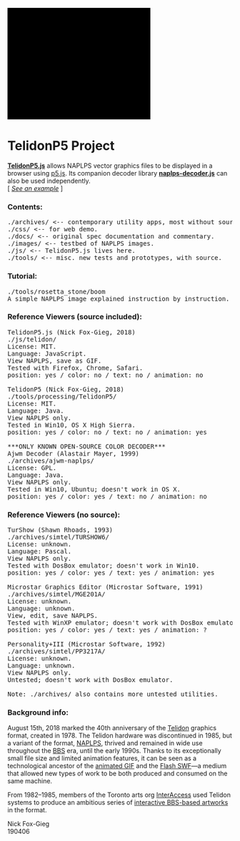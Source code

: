 ![TelidonP5](/tools/rosetta_stone/cover/screenshots/shark.gif)
# TelidonP5 Project
<p>
	<b><a href="https://github.com/n1ckfg/Telidon/blob/master/js/telidon/TelidonP5.js">TelidonP5.js</a></b> allows NAPLPS vector graphics files to be displayed in a browser using <a href="https://p5js.org/">p5.js</a>. Its companion decoder library <b><a href="https://github.com/n1ckfg/Telidon/blob/master/js/telidon/naplps-decoder.js">naplps-decoder.js</a></b> can also be used independently.<br/>
	[ <a href="https://n1ckfg.github.io/Telidon/"><i>See an example</i></a> ]
</p>

### Contents:
<pre>
./archives/ <-- contemporary utility apps, most without source.
./css/ <-- for web demo.
./docs/ <-- original spec documentation and commentary.
./images/ <-- testbed of NAPLPS images.
./js/ <-- TelidonP5.js lives here.
./tools/ <-- misc. new tests and prototypes, with source.
</pre>

### Tutorial:
<pre>
./tools/rosetta_stone/boom
A simple NAPLPS image explained instruction by instruction. Start here.
</pre>

### Reference Viewers (source included):
<pre>
TelidonP5.js (Nick Fox-Gieg, 2018)
./js/telidon/
License: MIT.
Language: JavaScript.
View NAPLPS, save as GIF.
Tested with Firefox, Chrome, Safari.
position: yes / color: no / text: no / animation: no

TelidonP5 (Nick Fox-Gieg, 2018)
./tools/processing/TelidonP5/
License: MIT.
Language: Java.
View NAPLPS only.
Tested in Win10, OS X High Sierra.
position: yes / color: no / text: no / animation: yes

***ONLY KNOWN OPEN-SOURCE COLOR DECODER***
Ajwm Decoder (Alastair Mayer, 1999)
./archives/ajwm-naplps/
License: GPL.
Language: Java.
View NAPLPS only.
Tested in Win10, Ubuntu; doesn't work in OS X.
position: yes / color: yes / text: no / animation: no
</pre>

### Reference Viewers (no source):
<pre>
TurShow (Shawn Rhoads, 1993)
./archives/simtel/TURSHOW6/
License: unknown.
Language: Pascal.
View NAPLPS only.
Tested with DosBox emulator; doesn't work in Win10.
position: yes / color: yes / text: yes / animation: yes

Microstar Graphics Editor (Microstar Software, 1991)
./archives/simtel/MGE201A/
License: unknown.
Language: unknown.
View, edit, save NAPLPS.
Tested with WinXP emulator; doesn't work with DosBox emulator.
position: yes / color: yes / text: yes / animation: ?

Personality+III (Microstar Software, 1992)
./archives/simtel/PP3217A/
License: unknown.
Language: unknown.
View NAPLPS only.
Untested; doesn't work with DosBox emulator.

Note: ./archives/ also contains more untested utilities.
</pre>

### Background info:
<p>
	August 15th, 2018 marked the 40th anniversary of the <a href="https://en.wikipedia.org/wiki/Telidon">Telidon</a> graphics format, created in 1978. The Telidon hardware was discontinued in 1985, but a variant of the format, <a href="https://en.wikipedia.org/wiki/NAPLPS">NAPLPS</a>, thrived and remained in wide use throughout the <a href="https://en.wikipedia.org/wiki/Bulletin_board_system">BBS</a> era, until the early 1990s. Thanks to its exceptionally small file size and limited animation features, it can be seen as a technological ancestor of the <a href="https://en.wikipedia.org/wiki/GIF#Animated_GIF">animated GIF</a> and the <a href="https://en.wikipedia.org/wiki/SWF">Flash SWF</a>&mdash;a medium that allowed new types of work to be both produced and consumed on the same machine.
</p>
<p>
	From 1982&ndash;1985, members of the Toronto arts org <a href="http://interaccess.org/">InterAccess</a> used Telidon systems to produce an ambitious series of <a href="https://motherboard.vice.com/en_us/article/ezveak/the-original-net-artists">interactive BBS-based artworks</a> in the format.
</p>		
<p>
	Nick Fox-Gieg<br/>
	190406
</p>
